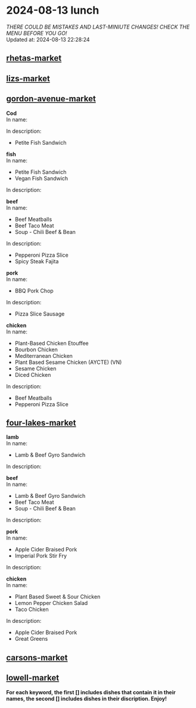 # 2024-08-13 lunch  
*THERE COULD BE MISTAKES AND LAST-MINIUTE CHANGES! CHECK THE MENU BEFORE YOU GO!*  
Updated at: 2024-08-13 22:28:24  
## [rhetas-market](https://wisc-housingdining.nutrislice.com/menu/rhetas-market/lunch/2024-08-13)  
## [lizs-market](https://wisc-housingdining.nutrislice.com/menu/lizs-market/lunch/2024-08-13)  
## [gordon-avenue-market](https://wisc-housingdining.nutrislice.com/menu/gordon-avenue-market/lunch/2024-08-13)  
**Cod**  
In name:   
  
In description:   
 - Petite Fish Sandwich  
  
**fish**  
In name:   
 - Petite Fish Sandwich  
 - Vegan Fish Sandwich  
  
In description:   
  
**beef**  
In name:   
 - Beef Meatballs  
 - Beef Taco Meat  
 - Soup -  Chili Beef & Bean  
  
In description:   
 - Pepperoni Pizza Slice  
 - Spicy Steak Fajita  
  
**pork**  
In name:   
 - BBQ Pork Chop  
  
In description:   
 - Pizza Slice Sausage  
  
**chicken**  
In name:   
 - Plant-Based Chicken Etouffee  
 - Bourbon Chicken  
 - Mediterranean Chicken  
 - Plant Based Sesame Chicken (AYCTE) (VN)  
 - Sesame Chicken  
 - Diced Chicken  
  
In description:   
 - Beef Meatballs  
 - Pepperoni Pizza Slice  
  
## [four-lakes-market](https://wisc-housingdining.nutrislice.com/menu/four-lakes-market/lunch/2024-08-13)  
**lamb**  
In name:   
 - Lamb & Beef Gyro Sandwich  
  
In description:   
  
**beef**  
In name:   
 - Lamb & Beef Gyro Sandwich  
 - Beef Taco Meat  
 - Soup -  Chili Beef & Bean  
  
In description:   
  
**pork**  
In name:   
 - Apple Cider Braised Pork  
 - Imperial Pork Stir Fry  
  
In description:   
  
**chicken**  
In name:   
 - Plant Based Sweet & Sour Chicken  
 - Lemon Pepper Chicken Salad  
 - Taco Chicken  
  
In description:   
 - Apple Cider Braised Pork  
 - Great Greens  
  
## [carsons-market](https://wisc-housingdining.nutrislice.com/menu/carsons-market/lunch/2024-08-13)  
## [lowell-market](https://wisc-housingdining.nutrislice.com/menu/lowell-market/lunch/2024-08-13)  
  
**For each keyword, the first [] includes dishes that contain it in their names, the second [] includes dishes in their discription. Enjoy!**  
